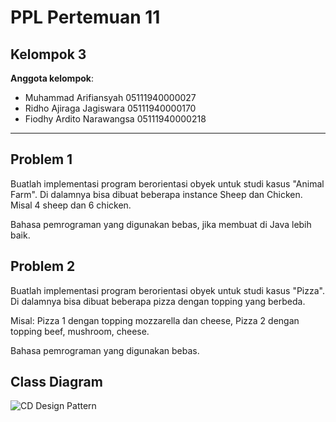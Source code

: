 # PPL Pertemuan 11
## Kelompok 3

**Anggota kelompok**:

- Muhammad Arifiansyah	05111940000027
- Ridho Ajiraga Jagiswara	05111940000170
- Fiodhy Ardito Narawangsa	05111940000218
---
## Problem 1

Buatlah implementasi program berorientasi obyek untuk studi kasus "Animal Farm". Di dalamnya bisa dibuat beberapa instance Sheep dan Chicken. Misal 4 sheep dan 6 chicken.

Bahasa pemrograman yang digunakan bebas, jika membuat di Java lebih baik.

## Problem 2

Buatlah implementasi program berorientasi obyek untuk studi kasus "Pizza". Di dalamnya bisa dibuat beberapa pizza dengan topping yang berbeda.

Misal: Pizza 1 dengan topping mozzarella dan cheese, Pizza 2 dengan topping beef, mushroom, cheese.

Bahasa pemrograman yang digunakan bebas.

## Class Diagram

![CD Design Pattern](https://user-images.githubusercontent.com/75240358/142824489-d1f57e0e-8b82-40a5-b1a5-85d5b59f588d.jpg)
